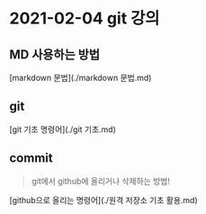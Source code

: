 #  2021-02-04 git 강의



## MD 사용하는 방법

[markdown 문법](./markdown 문법.md)

## git 

[git 기초 명령어](./git 기초.md)

## commit

> git에서 github에 올리거나 삭제하는 방법!

[github으로 올리는 명령어](./원격 저장소 기초 활용.md)

